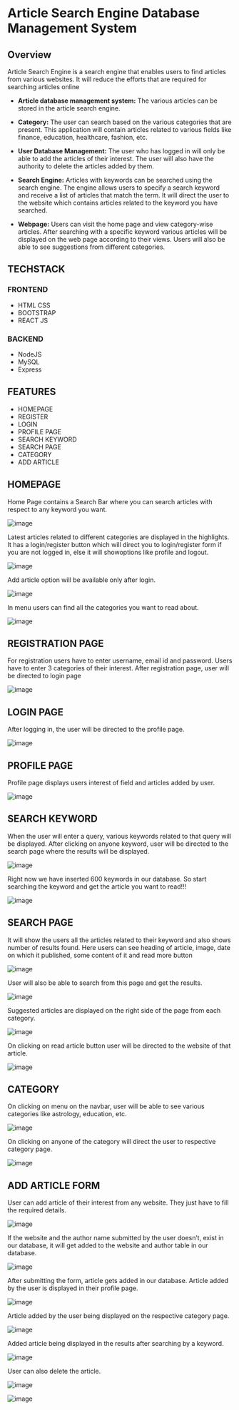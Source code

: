 # Article Search Engine Database Management System

## Overview

Article Search Engine is a search engine that enables users to find articles from
various websites. It will reduce the efforts that are required for searching articles
online

* **Article database management system:** The various articles can be stored in
the article search engine.

* **Category:** The user can search based on the various categories that are
present. This application will contain articles related to various fields like
finance, education, healthcare, fashion, etc.

* **User Database Management:** The user who has logged in will only be able
to add the articles of their interest. The user will also have the authority to
delete the articles added by them. 

* **Search Engine:** Articles with keywords can be searched using the search
engine. The engine allows users to specify a search keyword and receive a
list of articles that match the term. It will direct the user to the website
which contains articles related to the keyword you have searched.

* **Webpage:** Users can visit the home page and view category-wise articles.
After searching with a specific keyword various articles will be displayed on
the web page according to their views. Users will also be able to see
suggestions from different categories.

## TECHSTACK
 
### FRONTEND
* HTML CSS
* BOOTSTRAP
* REACT JS

### BACKEND
* NodeJS
* MySQL
* Express

## FEATURES
* HOMEPAGE
* REGISTER
* LOGIN
* PROFILE PAGE
* SEARCH KEYWORD
* SEARCH PAGE
* CATEGORY
* ADD ARTICLE

## HOMEPAGE

Home Page contains a Search Bar where you can search articles with respect to any keyword you want.

![image](https://user-images.githubusercontent.com/100085991/209997723-0636f87e-695b-4654-98a6-f42d4afb3124.png)

Latest articles related to different categories are displayed in the highlights. It has a login/register button
which will direct you to login/register form if you are not logged in, else it will showoptions like profile 
and logout.

![image](https://user-images.githubusercontent.com/100085991/209997906-99428319-b90b-4bba-85bb-f27ddf1a3e32.png)

Add article option will be available only after login.

![image](https://user-images.githubusercontent.com/100085991/209997979-e461cfba-0356-415e-a3a8-2e15aeeb84b9.png)

In menu users can find all the categories you want to read about.

![image](https://user-images.githubusercontent.com/100085991/209998030-192a5958-893f-4055-8d5e-5df7e45b288b.png)

## REGISTRATION PAGE

For registration users have to enter username, email id and password. Users have to enter 3 categories of their interest. After registration page, user will be directed to login page

![image](https://user-images.githubusercontent.com/100085991/209998087-87afb60d-db96-44e3-899d-44cc8afe58d4.png)

## LOGIN PAGE

After logging in, the user will be directed to the profile page.

![image](https://user-images.githubusercontent.com/100085991/209998237-9912b2ce-ed3a-4eba-a8e3-e2698e689fb5.png)

## PROFILE PAGE

Profile page displays users interest of field and articles added by user.

![image](https://user-images.githubusercontent.com/100085991/209998418-f2f48f99-bb30-41c9-9425-8f7701f34f5f.png)


## SEARCH KEYWORD

When the user will enter a query, various keywords related to that query will be displayed.
After clicking on anyone keyword, user will be directed to the search page where the results will be displayed.

![image](https://user-images.githubusercontent.com/100085991/209998657-f5606a06-a080-4922-be78-fc6766adbff6.png)

Right now we have inserted 600 keywords in our database. So start searching the keyword and get the article you want to read!!!

![image](https://user-images.githubusercontent.com/100085991/209998760-51704be8-a7c0-4575-b7dd-b262cddfcc89.png)

## SEARCH PAGE

It will show the users all the articles related to their keyword and also shows number of results found. Here users can see heading of article, image, date on which it published, some content of it and read more button

![image](https://user-images.githubusercontent.com/100085991/209998978-be6fdcfe-bfe0-4937-b559-84fe49161615.png)

User will also be able to search from this page and get the results.

![image](https://user-images.githubusercontent.com/100085991/209999089-e56d6dd0-19ee-4a62-8dc0-7db5e805eb65.png)

Suggested articles are displayed on the right side of the page from each category.

![image](https://user-images.githubusercontent.com/100085991/209999274-122186d1-57dc-4d71-8752-ee0b562af7d5.png)

On clicking on read article button user will be directed to the website of that article.

![image](https://user-images.githubusercontent.com/100085991/209999388-a6d85943-0f49-4b4a-b0d5-c2fc8c0900a9.png)

## CATEGORY

On clicking on menu on the navbar, user will be able to see various categories like astrology, education, etc.

![image](https://user-images.githubusercontent.com/100085991/209999528-144df6cf-ba89-40a0-9920-d0ea2ce57dd3.png)

On clicking on anyone of the category will direct the user to respective category page.

![image](https://user-images.githubusercontent.com/100085991/210001472-59620a7d-2501-4800-a309-ffed71b053ff.png)

## ADD ARTICLE FORM

User can add article of their interest from any website. They just have to fill the required details.

![image](https://user-images.githubusercontent.com/100085991/210001778-2d60eee3-2b9c-4fae-a0c5-18acfc88ab49.png)

If the website and the author name submitted by the user doesn’t, exist in our database, it will get added to the website and author table in our database.

![image](https://user-images.githubusercontent.com/100085991/210001865-41129bad-6e2a-4cb7-9d91-6d267c27a621.png)

After submitting the form, article gets added in our database. Article added by the user is displayed in their profile page.

![image](https://user-images.githubusercontent.com/100085991/210002061-e529c1de-b659-453e-b331-811e55a48618.png)

Article added by the user being displayed on the respective category page.

![image](https://user-images.githubusercontent.com/100085991/210002262-4c6e4240-d8f2-4d6e-b316-d697725f5ccc.png)

Added article being displayed in the results after searching by a keyword.

![image](https://user-images.githubusercontent.com/100085991/210002374-ff99d12a-6db2-4ce4-bb7a-9f47ddb04ef5.png)

User can also delete the article.

![image](https://user-images.githubusercontent.com/100085991/210002463-b88402aa-e3f3-458a-825c-5c18046252f1.png)

![image](https://user-images.githubusercontent.com/100085991/210002518-955ec3e4-175f-4956-8ccf-892774285ec6.png)






